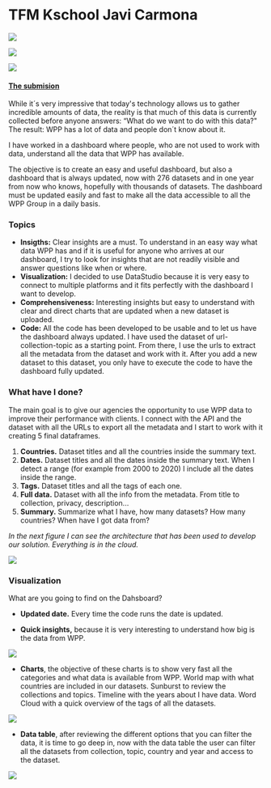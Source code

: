 # TFM Kschool Javi Carmona
 
 [![](https://img.shields.io/badge/Contact-Javier_Carmona-blueviolet)](https://www.linkedin.com/in/javiercarmonag/ "![](https://img.shields.io/badge/Contact-Javier_Carmona-blueviolet)")
 

 ![](https://img.shields.io/badge/Python-v3.7-9cf) 

![](https://img.shields.io/badge/View-KSCHOOL_TFM-orange) 


#### [The submision ](http://bit.ly/TFM_JaviCarmona)


While it´s very impressive that today's technology allows us to gather incredible amounts of data, the reality is that much of this data is currently collected before anyone answers: “What do we want to do with this data?" The result: WPP has a lot of data and people don´t know about it.

I have worked in a dashboard where people, who are not used to work with data, understand all the data that WPP has available.

The objective is to create an easy and useful dashboard, but also a dashboard that is always updated, now with 276 datasets and in one year from now who knows, hopefully with thousands of datasets. The dashboard must be updated easily and fast to make all the data accessible to all the WPP Group in a daily basis.

### Topics

- **Insigths:** Clear insights are a must. To understand in an easy way what data WPP has and if it is useful for anyone who arrives at our dashboard, I try to look for insights that are not readily visible and answer questions like when or where.
- **Visualization:** I decided to use DataStudio because it is very easy to connect to multiple platforms and it fits perfectly with the dashboard I want to develop. 
- **Comprehensiveness:** Interesting insights but easy to understand with clear and direct charts that are updated when a new dataset is uploaded.
- **Code:** All the code has been developed to be usable and to let us have the dashboard always updated. I have used the dataset of url-collection-topic as a starting point. From there, I use the urls to extract all the metadata from the dataset and work with it. After you add a new dataset to this dataset, you only have to execute the code to have the dashboard fully updated. 

### What have I done? 
The main goal is to give our agencies the opportunity to use WPP data to improve their performance with clients.
I connect with the API and the dataset with all the URLs to export all the metadata and I start to work with it creating 5 final dataframes.
1. **Countries.** Dataset titles and all the countries inside the summary text.
2. **Dates.** Dataset titles and all the dates inside the summary text. When I detect a range (for example from 2000 to 2020) I include all the dates inside the range.
3. **Tags.** Dataset titles and all the tags of each one. 
4. **Full data.** Dataset with all the info from the metadata. From title to collection, privacy, description... 
5. **Summary.** Summarize what I have, how many datasets? How many countries? When have I got data from? 


_In the next figure I can see the architecture that has been used to develop our solution. Everything is in the cloud._

![](http://digitalworldtrends.com/Data_Studio/Images/008.jpg)

### Visualization 

What are you going to find on the Dahsboard?

- **Updated date.** Every time the code runs the date is updated.  

- **Quick insights,** because it is very interesting to understand how big is the data from WPP. 

![](http://digitalworldtrends.com/Data_Studio/Images/001.jpg)
- **Charts**, the objective of these charts is to show very fast all the categories and what data is available from WPP.
World map with what countries are included in our datasets.
Sunburst to review the collections and topics.
Timeline with the years about I have data.
Word Cloud with a quick overview of the tags of all the datasets.

![](http://digitalworldtrends.com/Data_Studio/Images/003.jpg)

- **Data table**, after reviewing the different options that you can filter the data, it is time to go deep in, now with the data table the user can filter all the datasets from collection, topic, country and year and access to the dataset. 

![](http://digitalworldtrends.com/Data_Studio/Images/004.jpg)









